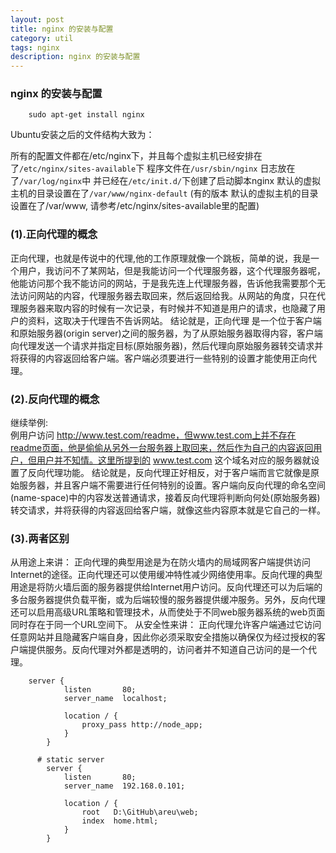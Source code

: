 ```yaml
---
layout: post
title: nginx 的安装与配置
category: util
tags: nginx
description: nginx 的安装与配置
---
```


### nginx 的安装与配置

```
    sudo apt-get install nginx
``` 

Ubuntu安装之后的文件结构大致为：

所有的配置文件都在/etc/nginx下，并且每个虚拟主机已经安排在了`/etc/nginx/sites-available`下
程序文件在`/usr/sbin/nginx`
日志放在了`/var/log/nginx`中
并已经在`/etc/init.d/`下创建了启动脚本nginx
默认的虚拟主机的目录设置在了`/var/www/nginx-default` (有的版本 默认的虚拟主机的目录设置在了/var/www, 请参考/etc/nginx/sites-available里的配置)

### (1).正向代理的概念
  正向代理，也就是传说中的代理,他的工作原理就像一个跳板，简单的说，我是一个用户，我访问不了某网站，但是我能访问一个代理服务器，这个代理服务器呢，他能访问那个我不能访问的网站，于是我先连上代理服务器，告诉他我需要那个无法访问网站的内容，代理服务器去取回来，然后返回给我。从网站的角度，只在代理服务器来取内容的时候有一次记录，有时候并不知道是用户的请求，也隐藏了用户的资料，这取决于代理告不告诉网站。
       结论就是，正向代理 是一个位于客户端和原始服务器(origin server)之间的服务器，为了从原始服务器取得内容，客户端向代理发送一个请求并指定目标(原始服务器)，然后代理向原始服务器转交请求并将获得的内容返回给客户端。客户端必须要进行一些特别的设置才能使用正向代理。

### (2).反向代理的概念
继续举例:    
       例用户访问 http://www.test.com/readme，但www.test.com上并不存在readme页面，他是偷偷从另外一台服务器上取回来，然后作为自己的内容返回用户，但用户并不知情。这里所提到的 www.test.com 这个域名对应的服务器就设置了反向代理功能。
       结论就是，反向代理正好相反，对于客户端而言它就像是原始服务器，并且客户端不需要进行任何特别的设置。客户端向反向代理的命名空间(name-space)中的内容发送普通请求，接着反向代理将判断向何处(原始服务器)转交请求，并将获得的内容返回给客户端，就像这些内容原本就是它自己的一样。

### (3).两者区别
从用途上来讲：
       正向代理的典型用途是为在防火墙内的局域网客户端提供访问Internet的途径。正向代理还可以使用缓冲特性减少网络使用率。反向代理的典型用途是将防火墙后面的服务器提供给Internet用户访问。反向代理还可以为后端的多台服务器提供负载平衡，或为后端较慢的服务器提供缓冲服务。另外，反向代理还可以启用高级URL策略和管理技术，从而使处于不同web服务器系统的web页面同时存在于同一个URL空间下。
从安全性来讲：
       正向代理允许客户端通过它访问任意网站并且隐藏客户端自身，因此你必须采取安全措施以确保仅为经过授权的客户端提供服务。反向代理对外都是透明的，访问者并不知道自己访问的是一个代理。

```
    server {
            listen       80;
            server_name  localhost;
    
            location / {
                proxy_pass http://node_app;
            }
        }
  
      # static server
        server {
            listen       80;
            server_name  192.168.0.101;
    
            location / {
                root   D:\GitHub\areu\web;
                index  home.html;
            }
        }
``` 